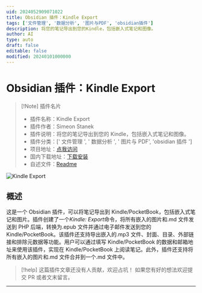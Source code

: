 ```yaml
---
uid: 2024052909071022
title: Obsidian 插件：Kindle Export
tags: ['文件管理', '数据分析', '图片与PDF', 'obsidian插件']
description: 将您的笔记导出到您的Kindle，包括嵌入式笔记和图像。
author: AI
type: auto
draft: false
editable: false
modified: 20240101000000
---
```


# Obsidian 插件：Kindle Export

> [!Note] 插件名片
> - 插件名称：Kindle Export
> - 插件作者：Simeon Stanek
> - 插件说明：将您的笔记导出到您的 Kindle，包括嵌入式笔记和图像。
> - 插件分类：[' 文件管理 ', ' 数据分析 ', ' 图片与 PDF', 'obsidian 插件 ']
> - 项目地址：[点我访问](https://github.com/SimeonLukas/obsidian-kindle-export)
> - 国内下载地址：[下载安装](https://pkmer.cn/products/plugin/pluginMarket/?obsidian-kindle-export)
> - 自述文件：[Readme](https://ghproxy.net/https://raw.githubusercontent.com/SimeonLukas/obsidian-kindle-export/main/README.md)

![Kindle Export](https://cdn.pkmer.cn/covers/obsidian-kindle-export.gif!pkmer)

## 概述

这是一个 Obsidian 插件，可以将笔记导出到 Kindle/PocketBook，包括嵌入式笔记和图片。插件创建了一个*Kindle: Export*命令，将所有嵌入的图片和.md 文件发送到 PHP 后端，转换为.epub 文件并通过电子邮件发送到您的 Kindle/PocketBook。该插件还支持导出嵌入的.mp3 文件、封面、目录、外部链接和排除元数据等功能。用户可以通过填写 Kindle/PocketBook 的数据和邮箱地址来使用该插件，实现在 Kindle/PocketBook 上阅读笔记。此外，插件还支持将所有嵌入的图片和.md 文件合并到一个.md 文件中。

> [!help]
> 这篇插件文章还没有人贡献，欢迎占坑！
> 如果您有好的想法欢迎提交 PR 或者文末留言。

---



